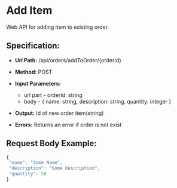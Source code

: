 # Add Item

Web API for adding item to existing order.

## Specification:

 * **Url Path:** /api/orders/addToOrder/{orderId} 

 * **Method:** POST 
 
 * **Input Parameters:**
   * url part -  orderId: string
   * body - { name: string, description: string, quantity: integer }
   
 * **Output:** Id of new order item(string)
 * **Errors:** Returns an error if order is not exist
 
## Request Body Example:
~~~javascript
{
 "name": "Some Name", 
 "description": "Some Description", 
 "quantity": 50
}
~~~
